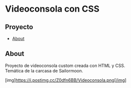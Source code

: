 # Videoconsola con CSS

## Proyecto

- [About](#about)



## About <a name = "Videoconsola"></a>

Proyecto de videoconsola custom creada con HTML y CSS.  
Temática de la carcasa de Sailormoon.

[img]https://i.postimg.cc/Z0dfn6BB/Videoconsola.png[/img]

